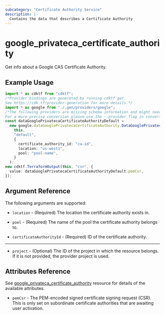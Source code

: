 ```yaml
---
subcategory: "Certificate Authority Service"
description: |-
  Contains the data that describes a Certificate Authority
---
```


# google\_privateca\_certificate\_authority

Get info about a Google CAS Certificate Authority.

## Example Usage

```typescript
import * as cdktf from "cdktf";
/*Provider bindings are generated by running cdktf get.
See https://cdk.tf/provider-generation for more details.*/
import * as google from "./.gen/providers/google";
/*The following providers are missing schema information and might need manual adjustments to synthesize correctly: google.
For a more precise conversion please use the --provider flag in convert.*/
const dataGooglePrivatecaCertificateAuthorityDefault =
  new google.dataGooglePrivatecaCertificateAuthority.DataGooglePrivatecaCertificateAuthority(
    this,
    "default",
    {
      certificate_authority_id: "ca-id",
      location: "us-west1",
      pool: "pool-name",
    }
  );
new cdktf.TerraformOutput(this, "csr", {
  value: dataGooglePrivatecaCertificateAuthorityDefault.pemCsr,
});

```

## Argument Reference

The following arguments are supported:

*   `location` - (Required) The location the certificate authority exists in.

*   `pool` - (Required) The name of the pool the certificate authority belongs to.

*   `certificateAuthorityId` - (Required) ID of the certificate authority.

***

* `project` - (Optional) The ID of the project in which the resource belongs. If it
  is not provided, the provider project is used.

## Attributes Reference

See [google\_privateca\_certificate\_authority](https://registry.terraform.io/providers/hashicorp/google/latest/docs/resources/privateca_certificate_authority) resource for details of the available attributes.

* `pemCsr` - The PEM-encoded signed certificate signing request (CSR). This is only set on subordinate certificate authorities that are awaiting user activation.
